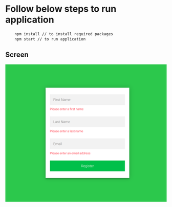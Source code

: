 
# Follow below steps to run application
```
    npm install // to install required packages
    npm start // to run application
```

## Screen
<img src="public/screenshot.png" alt="Basic form Screen"/>